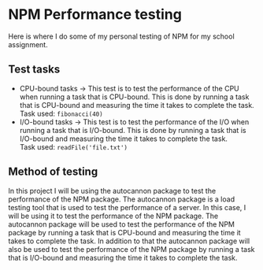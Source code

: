 # NPM Performance testing

Here is where I do some of my personal testing of NPM for my school assignment.

## Test tasks

- CPU-bound tasks -> This test is to test the performance of the CPU when running a task that is CPU-bound. This is done
  by running a task that is CPU-bound and measuring the time it takes to complete the task.
  <br>Task used: `fibonacci(40)`
- I/O-bound tasks -> This test is to test the performance of the I/O when running a task that is I/O-bound. This is done
  by running a task that is I/O-bound and measuring the time it takes to complete the task.
  <br>Task used: `readFile('file.txt')`

## Method of testing

In this project I will be using the autocannon package to test the performance of the NPM package. The autocannon
package is a load testing tool that is used to test the performance of a server. In this case, I will be using it to
test the performance of the NPM package. The autocannon package will be used to test the performance of the NPM package
by running a task that is CPU-bound and measuring the time it takes to complete the task. In addition to that the
autocannon package will also be used to test the performance of the NPM package by running a task that is I/O-bound and
measuring the time it takes to complete the task.
